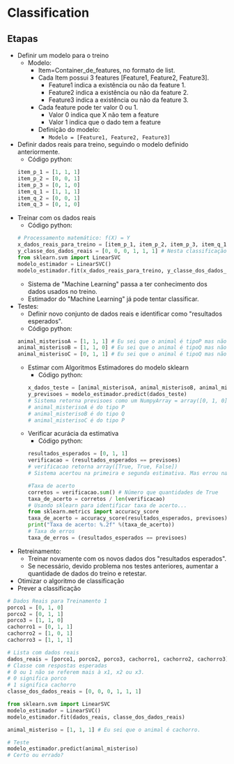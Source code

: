 # Classification

## Etapas
- Definir um modelo para o treino
    - Modelo: 
        - Item=Container_de_features, no formato de list.
        - Cada Item possui 3 features [Feature1, Feature2,  Feature3].
            - Feature1 indica a existência ou não da feature 1.
            - Feature2 indica a existência ou não da feature 2.
            - Feature3 indica a existência ou não da feature 3.
        - Cada feature pode ter valor 0 ou 1. 
            - Valor 0 indica que X não tem a feature
            - Valor 1 indica que o dado tem a feature
        - Definição do modelo:
            - `Modelo = [Feature1, Feature2, Feature3]`
- Definir dados reais para treino, seguindo o modelo definido anteriormente.
    - Código python:
    ```python
    item_p_1 = [1, 1, 1]
    item_p_2 = [0, 0, 1]
    item_p_3 = [0, 1, 0]
    item_q_1 = [1, 1, 1]
    item_q_2 = [0, 0, 1]
    item_q_3 = [0, 1, 0]
    ```
- Treinar com os dados reais
    - Código python:
    ```python
    # Processamento matemático: f(X) = Y
    x_dados_reais_para_treino = [item_p_1, item_p_2, item_p_3, item_q_1, item_q_2, item_q_3]
    y_classe_dos_dados_reais = [0, 0, 0, 1, 1, 1] # Nesta classificação, 0 significa item_p e 1 significa item_q.
    from sklearn.svm import LinearSVC
    modelo_estimador = LinearSVC()
    modelo_estimador.fit(x_dados_reais_para_treino, y_classe_dos_dados_reais)
    ```  
    - Sistema de "Machine Learning" passa a ter conhecimento dos dados usados no treino.
    - Estimador do "Machine Learning" já pode tentar classificar.
- Testes:
    - Definir novo conjunto de dados reais e identificar como "resultados esperados".
    - Código python:
    ```python
    animal_misterisoA = [1, 1, 1] # Eu sei que o animal é tipoP mas não informo para aplicativo.
    animal_misterisoB = [1, 1, 0] # Eu sei que o animal é tipoQ mas não informo para aplicativo.
    animal_misterisoC = [0, 1, 1] # Eu sei que o animal é tipoQ mas não informo para aplicativo.
    ```  
    - Estimar com Algoritmos Estimadores do modelo sklearn
        - Código python:
        ```python
        x_dados_teste = [animal_misterisoA, animal_misterisoB, animal_misterisoC]
        y_previsoes = modelo_estimador.predict(dados_teste)
        # Sistema retorna previsoes como um NumpyArray = array([0, 1, 0]), nos informando que:
        # animal_misterisoA é do tipo P
        # animal_misterisoB é do tipo Q
        # animal_misterisoC é do tipo P
        ```  
    - Verificar acurácia da estimativa
        - Código python:
        ```python
        resultados_esperados = [0, 1, 1]
        verificacao = (resultados_esperados == previsoes)
        # verificacao retorna array([True, True, False])
        # Sistema acertou na primeira e segunda estimativa. Mas errou na terceira.

        #Taxa de acerto
        corretos = verificacao.sum() # Número que quantidades de True
        taxa_de_acerto = corretos / len(verificacao)
        # Usando sklearn para identificar taxa de acerto...
        from sklearn.metrics import accuracy_score
        taxa_de_acerto = accuracy_score(resultados_esperados, previsoes) * 100
        print("Taxa de acerto: %.2f" %(taxa_de_acerto))
        # Taxa de erros
        taxa_de_erros = (resultados_esperados == previsoes)

        ```
- Retreinamento:
    - Treinar novamente com os novos dados dos "resultados esperados".
    - Se necessário, devido problema nos testes anteriores, aumentar a quantidade de dados do treino e retestar.
- Otimizar o algoritmo de classificação
- Prever a classificação

```python
# Dados Reais para Treinamento 1
porco1 = [0, 1, 0]
porco2 = [0, 1, 1]
porco3 = [1, 1, 0]
cachorro1 = [0, 1, 1]
cachorro2 = [1, 0, 1]
cachorro3 = [1, 1, 1]

# Lista com dados reais
dados_reais = [porco1, porco2, porco3, cachorro1, cachorro2, cachorro3]
# Classe com respostas esperadas
# 0 ou 1 não se referem mais à x1, x2 ou x3.
# 0 significa porco
# 1 significa cachorro
classe_dos_dados_reais = [0, 0, 0, 1, 1, 1]

from sklearn.svm import LinearSVC
modelo_estimador = LinearSVC()
modelo_estimador.fit(dados_reais, classe_dos_dados_reais)

animal_misteriso = [1, 1, 1] # Eu sei que o animal é cachorro.

# Teste
modelo_estimador.predict(animal_misteriso)
# Certo ou errado?
```